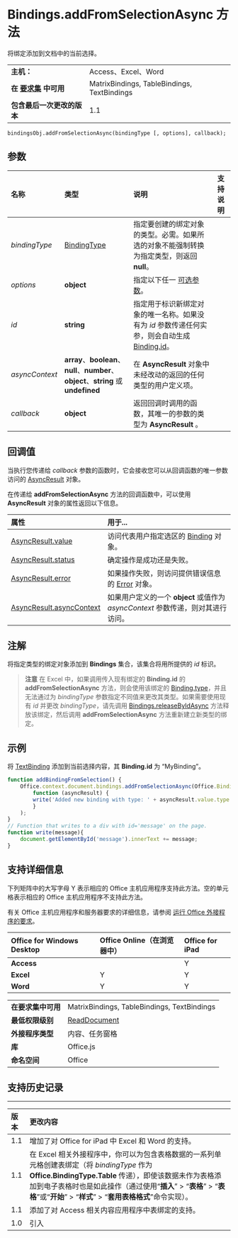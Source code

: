 
# <a name="bindings.addfromselectionasync-method"></a>Bindings.addFromSelectionAsync 方法
将绑定添加到文档中的当前选择。

|||
|:-----|:-----|
|**主机：**|Access、Excel、Word|
|**在 [要求集](../../docs/overview/specify-office-hosts-and-api-requirements.md) 中可用**|MatrixBindings, TableBindings, TextBindings|
|**包含最后一次更改的版本**|1.1|

```
bindingsObj.addFromSelectionAsync(bindingType [, options], callback);
```


## <a name="parameters"></a>参数



|**名称**|**类型**|**说明**|**支持说明**|
|:-----|:-----|:-----|:-----|
| _bindingType_|[BindingType](../../reference/shared/bindingtype-enumeration.md)|指定要创建的绑定对象的类型。必需。如果所选的对象不能强制转换为指定类型，则返回 **null**。||
| _options_|**object**|指定以下任一 [可选参数](../../docs/develop/asynchronous-programming-in-office-add-ins.md#passing-optional-parameters-to-asynchronous-methods)。||
| _id_|**string**|指定用于标识新绑定对象的唯一名称。如果没有为 _id_ 参数传递任何实参，则会自动生成 [Binding.id](../../reference/shared/binding.id.md)。||
| _asyncContext_|**array**、**boolean**、**null**、**number**、**object**、**string** 或 **undefined**|在 **AsyncResult** 对象中未经改动的返回的任何类型的用户定义项。||
| _callback_|**object**|返回回调时调用的函数，其唯一的参数的类型为 **AsyncResult** 。||

## <a name="callback-value"></a>回调值

当执行您传递给 _callback_ 参数的函数时，它会接收您可以从回调函数的唯一参数访问的 [AsyncResult](../../reference/shared/asyncresult.md) 对象。

在传递给 **addFromSelectionAsync** 方法的回调函数中，可以使用 **AsyncResult** 对象的属性返回以下信息。



|**属性**|**用于...**|
|:-----|:-----|
|[AsyncResult.value](../../reference/shared/asyncresult.value.md)|访问代表用户指定选区的 [Binding](../../reference/shared/binding.md) 对象。|
|[AsyncResult.status](../../reference/shared/asyncresult.status.md)|确定操作是成功还是失败。|
|[AsyncResult.error](../../reference/shared/asyncresult.error.md)|如果操作失败，则访问提供错误信息的 [Error](../../reference/shared/error.md) 对象。|
|[AsyncResult.asyncContext](../../reference/shared/asyncresult.asynccontext.md)|如果用户定义的一个 **object** 或值作为 _asyncContext_ 参数传递，则对其进行访问。|

## <a name="remarks"></a>注解

将指定类型的绑定对象添加到  **Bindings** 集合，该集合将用所提供的 _id_ 标识。


 >**注意**  在 Excel 中，如果调用传入现有绑定的 **Binding.id** 的 **addFromSelectionAsync** 方法，则会使用该绑定的 [Binding.type](../../reference/shared/binding.type.md)，并且无法通过为 _bindingType_ 参数指定不同值来更改其类型。如果需要使用现有 _id_ 并更改 _bindingType_，请先调用 [Bindings.releaseByIdAsync](../../reference/shared/bindings.releasebyidasync.md) 方法释放该绑定，然后调用 **addFromSelectionAsync** 方法重新建立新类型的绑定。


## <a name="example"></a>示例

将 [TextBinding](../../reference/shared/binding.textbinding.md) 添加到当前选择内容，其 **Binding.id** 为 “MyBinding”。


```js
function addBindingFromSelection() {
    Office.context.document.bindings.addFromSelectionAsync(Office.BindingType.Text, { id: 'MyBinding' }, 
        function (asyncResult) {
        write('Added new binding with type: ' + asyncResult.value.type + ' and id: ' + asyncResult.value.id);
        }
    );
}
// Function that writes to a div with id='message' on the page.
function write(message){
    document.getElementById('message').innerText += message; 
}
```




## <a name="support-details"></a>支持详细信息


下列矩阵中的大写字母 Y 表示相应的 Office 主机应用程序支持此方法。空的单元格表示相应的 Office 主机应用程序不支持此方法。

有关 Office 主机应用程序和服务器要求的详细信息，请参阅 [运行 Office 外接程序的要求](../../docs/overview/requirements-for-running-office-add-ins.md)。


|**Office for Windows Desktop**|**Office Online（在浏览器中）**|**Office for iPad**|
|:-----|:-----|:-----|
|**Access**||Y||
|**Excel**|Y|Y|Y|
|**Word**|Y|Y|Y|

|||
|:-----|:-----|
|**在要求集中可用**|MatrixBindings, TableBindings, TextBindings|
|**最低权限级别**|[ReadDocument](../../docs/develop/requesting-permissions-for-api-use-in-content-and-task-pane-add-ins.md)|
|**外接程序类型**|内容、任务窗格|
|**库**|Office.js|
|**命名空间**|Office|

## <a name="support-history"></a>支持历史记录



****


|**版本**|**更改内容**|
|:-----|:-----|
|1.1|增加了对 Office for iPad 中 Excel 和 Word 的支持。|
|1.1|在 Excel 相关外接程序中，你可以为包含表格数据的一系列单元格创建表绑定（将 _bindingType_ 作为 **Office.BindingType.Table** 传递），即使该数据未作为表格添加到电子表格时也是如此操作（通过使用“**插入**” > “**表格**” > “**表格**”或“**开始**” > “**样式**” > “**套用表格格式**”命令实现）。|
|1.1|添加了对 Access 相关内容应用程序中表绑定的支持。 |
|1.0|引入|
